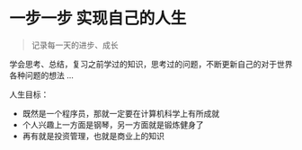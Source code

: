# 一步一步 实现自己的人生

> 记录每一天的进步、成长

学会思考、总结，复习之前学过的知识，思考过的问题，不断更新自己的对于世界各种问题的想法 ...

人生目标：

- 既然是一个程序员，那就一定要在计算机科学上有所成就
- 个人兴趣上一方面是钢琴，另一方面就是锻炼健身了
- 再有就是投资管理，也就是商业上的知识
